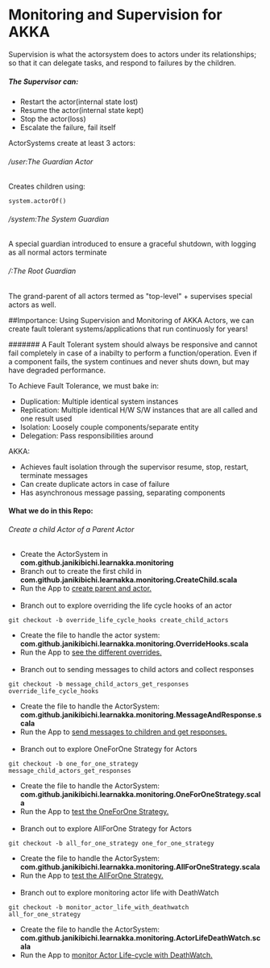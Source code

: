 # Monitoring and Supervision for AKKA
Supervision is what the actorsystem does to actors under its relationships; so that it can delegate tasks, and respond to failures by the children.
##### The Supervisor can:
- Restart the actor(internal state lost)
- Resume the actor(internal state kept)
- Stop the actor(loss)
- Escalate the failure, fail itself

ActorSystems create at least 3 actors:

###### /user:The Guardian Actor
Creates children using:
````
system.actorOf()
````

###### /system:The System Guardian
A special guardian introduced to ensure a graceful shutdown, with logging as all normal actors terminate

###### /:The Root Guardian
The grand-parent of all actors termed as "top-level" + supervises special actors as well.

##Importance:
Using Supervision and Monitoring of AKKA Actors, we can create fault tolerant systems/applications that run continuosly for years!

####### A Fault Tolerant system should always be responsive and cannot fail completely in case of a inabilty to perform a function/operation. Even if a component fails, the system continues and never shuts down, but may have degraded performance.

To Achieve Fault Tolerance, we must bake in:
- Duplication: Multiple identical system instances
- Replication: Multiple identical H/W S/W instances that are all called and one result used
- Isolation: Loosely couple components/separate entity
- Delegation: Pass responsibilities around

AKKA:
- Achieves fault isolation through the supervisor resume, stop, restart, terminate messages
- Can create duplicate actors in case of failure
- Has asynchronous message passing, separating components 

#### What we do in this Repo:

###### Create a child Actor of a Parent Actor
- Create the ActorSystem in <b>com.github.janikibichi.learnakka.monitoring</b>
- Branch out to create the first child in <b>com.github.janikibichi.learnakka.monitoring.CreateChild.scala</b>
- Run the App to [create parent and actor.](https://asciinema.org/a/rJQpblYYu1JNGGHFafL19iBUi)
<br><br>
- Branch out to explore overriding the life cycle hooks of an actor
````
git checkout -b override_life_cycle_hooks create_child_actors
````
- Create the file to handle the actor system: <b>com.github.janikibichi.learnakka.monitoring.OverrideHooks.scala</b>
- Run the App to [see the different overrides.](https://asciinema.org/a/Teg6OOQ24cPFFq6GwqXNcsYAg)
<br><br>
- Branch out to sending messages to child actors and collect responses
````
git checkout -b message_child_actors_get_responses override_life_cycle_hooks
````
- Create the file to handle the ActorSystem: <b>com.github.janikibichi.learnakka.monitoring.MessageAndResponse.scala</b>
- Run the App to [send messages to children and get responses.](https://asciinema.org/a/s3J43MTgDgsNbZrZrmJ4MiAhw)
<br><br>
- Branch out to explore OneForOne Strategy for Actors
````
git checkout -b one_for_one_strategy message_child_actors_get_responses 
````
- Create the file to handle the ActorSystem: <b>com.github.janikibichi.learnakka.monitoring.OneForOneStrategy.scala</b>
- Run the App to [test the OneForOne Strategy.](https://asciinema.org/a/ZGss1fbSArbwOTYjn3IMEDYYz)
<br><br>
- Branch out to explore AllForOne Strategy for Actors
````
git checkout -b all_for_one_strategy one_for_one_strategy
````
- Create the file to handle the ActorSystem: <b>com.github.janikibichi.learnakka.monitoring.AllForOneStrategy.scala</b>
- Run the App to [test the AllForOne Strategy.](https://asciinema.org/a/IoWKgChNileZJuQfuehGUk4tx)
<br><br>
- Branch out to explore monitoring actor life with DeathWatch
````
git checkout -b monitor_actor_life_with_deathwatch all_for_one_strategy
````
- Create the file to handle the ActorSystem: <b>com.github.janikibichi.learnakka.monitoring.ActorLifeDeathWatch.scala</b>
- Run the App to [monitor Actor Life-cycle with DeathWatch.](https://asciinema.org/a/IoWKgChNileZJuQfuehGUk4tx)